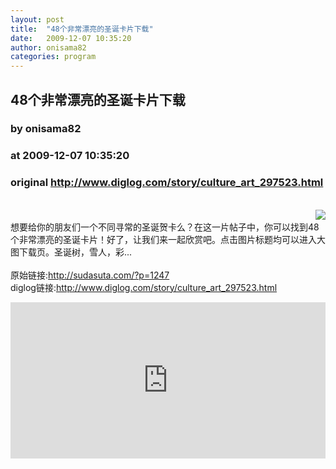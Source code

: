 ```yaml
---
layout: post
title:  "48个非常漂亮的圣诞卡片下载"
date:   2009-12-07 10:35:20
author: onisama82
categories: program
---
```


## 48个非常漂亮的圣诞卡片下载
### by onisama82
### at 2009-12-07 10:35:20
### original <http://www.diglog.com/story/culture_art_297523.html>

<br><a href="http://www.diglog.com/story/culture_art_297523.html"><img style="float:right" border="0" src="http://img.diglog.com/img/2009/12/thumb_129a6f37fdc3455f8ab73489ce32d4b0.jpg"></a><br>想要给你的朋友们一个不同寻常的圣诞贺卡么？在这一片帖子中，你可以找到48个非常漂亮的圣诞卡片！好了，让我们来一起欣赏吧。点击图片标题均可以进入大图下载页。圣诞树，雪人，彩...<br><br>原始链接:<a href="http://sudasuta.com/?p=1247">http://sudasuta.com/?p=1247</a><br>diglog链接:<a href="http://www.diglog.com/story/culture_art_297523.html">http://www.diglog.com/story/culture_art_297523.html</a><p><iframe src="http://feedads.g.doubleclick.net/~ah/f/uke3fesqc8pvjr7rt6im9v7v28/300/250#http%3A%2F%2Fwww.diglog.com%2Fstory%2Fculture_art_297523.html" width="100%" height="250" frameborder="0" scrolling="no" marginwidth="0" marginheight="0"></iframe></p>